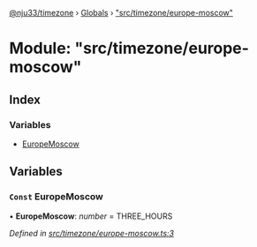[@nju33/timezone](../README.md) › [Globals](../globals.md) › ["src/timezone/europe-moscow"](_src_timezone_europe_moscow_.md)

# Module: "src/timezone/europe-moscow"

## Index

### Variables

* [EuropeMoscow](_src_timezone_europe_moscow_.md#const-europemoscow)

## Variables

### `Const` EuropeMoscow

• **EuropeMoscow**: *number* = THREE_HOURS

*Defined in [src/timezone/europe-moscow.ts:3](https://github.com/nju33/timezone/blob/9c97e60/src/timezone/europe-moscow.ts#L3)*
